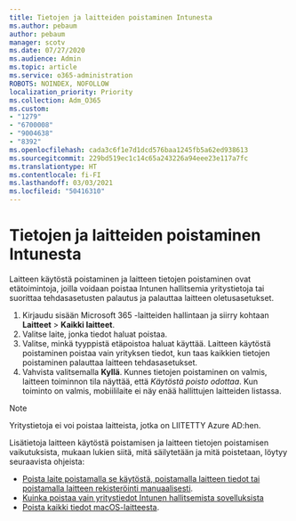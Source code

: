 ```yaml
---
title: Tietojen ja laitteiden poistaminen Intunesta
ms.author: pebaum
author: pebaum
manager: scotv
ms.date: 07/27/2020
ms.audience: Admin
ms.topic: article
ms.service: o365-administration
ROBOTS: NOINDEX, NOFOLLOW
localization_priority: Priority
ms.collection: Adm_O365
ms.custom:
- "1279"
- "6700008"
- "9004638"
- "8392"
ms.openlocfilehash: cada3c6f1e7d1dcd576baa1245fb5a62ed938613
ms.sourcegitcommit: 229bd519ec1c14c65a243226a94eee23e117a7fc
ms.translationtype: HT
ms.contentlocale: fi-FI
ms.lasthandoff: 03/03/2021
ms.locfileid: "50416310"
---
```

# <a name="removing-data-and-wiping-devices-from-intune"></a>Tietojen ja laitteiden poistaminen Intunesta

Laitteen käytöstä poistaminen ja laitteen tietojen poistaminen ovat etätoimintoja, joilla voidaan poistaa Intunen hallitsemia yritystietoja tai suorittaa tehdasasetusten palautus ja palauttaa laitteen oletusasetukset.

1. Kirjaudu sisään Microsoft 365 -laitteiden hallintaan ja siirry kohtaan **Laitteet** > **Kaikki laitteet**.
2. Valitse laite, jonka tiedot haluat poistaa.
3. Valitse, minkä tyyppistä etäpoistoa haluat käyttää. Laitteen käytöstä poistaminen poistaa vain yrityksen tiedot, kun taas kaikkien tietojen poistaminen palauttaa laitteen tehdasasetukset.
4. Vahvista valitsemalla **Kyllä**. Kunnes tietojen poistaminen on valmis, laitteen toiminnon tila näyttää, että *Käytöstä poisto odottaa*.
    Kun toiminto on valmis, mobiililaite ei näy enää hallittujen laitteiden listassa.

> [!NOTE]
> Yritystietoja ei voi poistaa laitteista, jotka on LIITETTY Azure AD:hen. 

Lisätietoja laitteen käytöstä poistamisen ja laitteen tietojen poistamisen vaikutuksista, mukaan lukien siitä, mitä säilytetään ja mitä poistetaan, löytyy seuraavista ohjeista:

- [Poista laite poistamalla se käytöstä, poistamalla laitteen tiedot tai poistamalla laitteen rekisteröinti manuaalisesti](https://docs.microsoft.com/mem/intune/remote-actions/devices-wipe).
- [Kuinka poistaa vain yritystiedot Intunen hallitsemista sovelluksista](https://docs.microsoft.com/mem/intune/apps/apps-selective-wipe)
- [Poista kaikki tiedot macOS-laitteesta](https://docs.microsoft.com/mem/intune/remote-actions/device-erase).